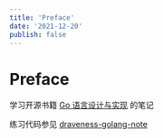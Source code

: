 ```yaml
---
title: 'Preface'
date: '2021-12-20'
publish: false
---
```


# Preface 

学习开源书籍 [Go 语言设计与实现](https://draveness.me/golang) 的笔记

练习代码参见 [draveness-golang-note]()